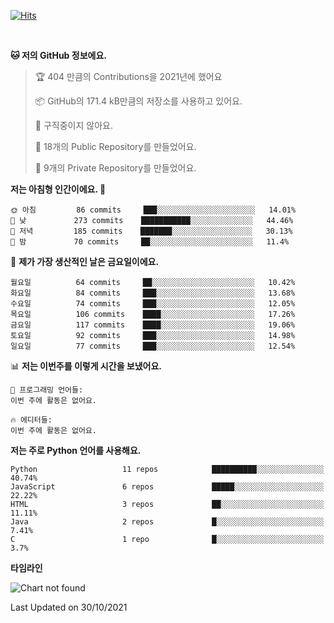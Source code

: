 [![Hits](https://hits.seeyoufarm.com/api/count/incr/badge.svg?url=https%3A%2F%2Fgithub.com%2FSoohan-Park&count_bg=%23000000&title_bg=%23828282&icon=gradle.svg&icon_color=%23FFFFFF&title=Visited&edge_flat=false)](https://hits.seeyoufarm.com)  

<br/>

<!--START_SECTION:waka-->
**🐱 저의 GitHub 정보에요.** 

> 🏆 404 만큼의 Contributions을 2021년에 했어요
 > 
> 📦 GitHub의 171.4 kB만큼의 저장소를 사용하고 있어요. 
 > 
> 🚫 구직중이지 않아요.
 > 
> 📜 18개의 Public Repository를 만들었어요. 
 > 
> 🔑 9개의 Private Repository를 만들었어요.  
 > 
**저는 아침형 인간이에요. 🐤** 

```text
🌞 아침         86 commits     ███░░░░░░░░░░░░░░░░░░░░░░   14.01% 
🌆 낮　         273 commits    ███████████░░░░░░░░░░░░░░   44.46% 
🌃 저녁         185 commits    ███████░░░░░░░░░░░░░░░░░░   30.13% 
🌙 밤　         70 commits     ██░░░░░░░░░░░░░░░░░░░░░░░   11.4%

```
📅 **제가 가장 생산적인 날은 금요일이에요.** 

```text
월요일          64 commits     ██░░░░░░░░░░░░░░░░░░░░░░░   10.42% 
화요일          84 commits     ███░░░░░░░░░░░░░░░░░░░░░░   13.68% 
수요일          74 commits     ███░░░░░░░░░░░░░░░░░░░░░░   12.05% 
목요일          106 commits    ████░░░░░░░░░░░░░░░░░░░░░   17.26% 
금요일          117 commits    ████░░░░░░░░░░░░░░░░░░░░░   19.06% 
토요일          92 commits     ███░░░░░░░░░░░░░░░░░░░░░░   14.98% 
일요일          77 commits     ███░░░░░░░░░░░░░░░░░░░░░░   12.54%

```


📊 **저는 이번주를 이렇게 시간을 보냈어요.** 

```text
💬 프로그래밍 언어들: 
이번 주에 활동은 없어요.

🔥 에디터들: 
이번 주에 활동은 없어요.

```

**저는 주로 Python 언어를 사용해요.** 

```text
Python                   11 repos            ██████████░░░░░░░░░░░░░░░   40.74% 
JavaScript               6 repos             █████░░░░░░░░░░░░░░░░░░░░   22.22% 
HTML                     3 repos             ██░░░░░░░░░░░░░░░░░░░░░░░   11.11% 
Java                     2 repos             █░░░░░░░░░░░░░░░░░░░░░░░░   7.41% 
C                        1 repo              █░░░░░░░░░░░░░░░░░░░░░░░░   3.7%

```


**타임라인**

![Chart not found](https://raw.githubusercontent.com/Soohan-Park/Soohan-Park/master/charts/bar_graph.png) 


 Last Updated on 30/10/2021
<!--END_SECTION:waka-->
